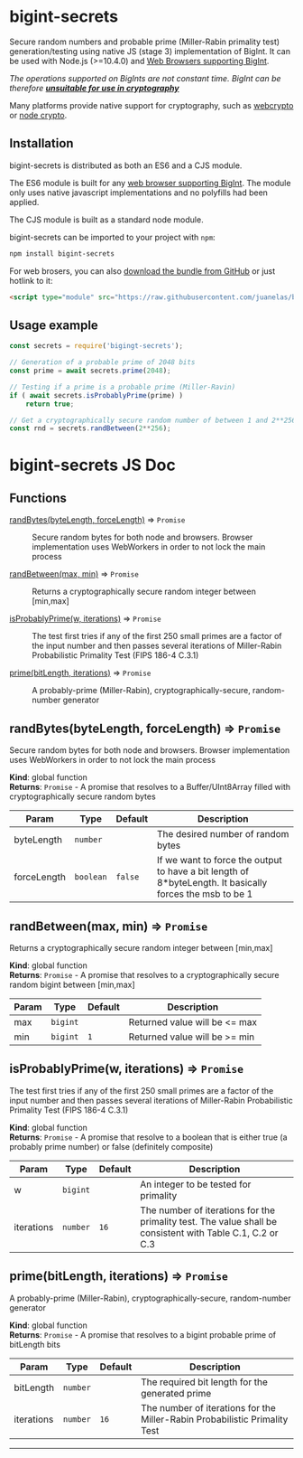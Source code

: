 # bigint-secrets 

Secure random numbers and probable prime (Miller-Rabin primality test) generation/testing using native JS (stage 3) implementation of BigInt. It can be used with Node.js (>=10.4.0) and [Web Browsers supporting BigInt](https://developer.mozilla.org/en-US/docs/Web/JavaScript/Reference/Global_Objects/BigInt#Browser_compatibility).

_The operations supported on BigInts are not constant time. BigInt can be therefore **[unsuitable for use in cryptography](https://www.chosenplaintext.ca/articles/beginners-guide-constant-time-cryptography.html)**_

Many platforms provide native support for cryptography, such as [webcrypto](https://w3c.github.io/webcrypto/Overview.html) or [node crypto](https://nodejs.org/dist/latest/docs/api/crypto.html).

## Installation
bigint-secrets is distributed as both an ES6 and a CJS module.

The ES6 module is built for any [web browser supporting BigInt](https://developer.mozilla.org/en-US/docs/Web/JavaScript/Reference/Global_Objects/BigInt#Browser_compatibility). The module only uses native javascript implementations and no polyfills had been applied.

The CJS module is built as a standard node module.

bigint-secrets can be imported to your project with `npm`:
```bash
npm install bigint-secrets
```

For web brosers, you can also [download the bundle from GitHub](https://raw.githubusercontent.com/juanelas/bigint-secrets/master/dist/bigint-secrets-latest.browser.mod.min.js) or just hotlink to it:
```html
<script type="module" src="https://raw.githubusercontent.com/juanelas/bigint-secrets/master/dist/bigint-secrets-latest.browser.mod.min.js"></script>
```

## Usage example

```javascript
const secrets = require('bigingt-secrets');

// Generation of a probable prime of 2048 bits
const prime = await secrets.prime(2048);

// Testing if a prime is a probable prime (Miller-Ravin)
if ( await secrets.isProbablyPrime(prime) )
    return true;

// Get a cryptographically secure random number of between 1 and 2**256 bits.
const rnd = secrets.randBetween(2**256);
```

# bigint-secrets JS Doc

## Functions

<dl>
<dt><a href="#randBytes">randBytes(byteLength, forceLength)</a> ⇒ <code>Promise</code></dt>
<dd><p>Secure random bytes for both node and browsers. Browser implementation uses WebWorkers in order to not lock the main process</p>
</dd>
<dt><a href="#randBetween">randBetween(max, min)</a> ⇒ <code>Promise</code></dt>
<dd><p>Returns a cryptographically secure random integer between [min,max]</p>
</dd>
<dt><a href="#isProbablyPrime">isProbablyPrime(w, iterations)</a> ⇒ <code>Promise</code></dt>
<dd><p>The test first tries if any of the first 250 small primes are a factor of the input number and then passes several iterations of Miller-Rabin Probabilistic Primality Test (FIPS 186-4 C.3.1)</p>
</dd>
<dt><a href="#prime">prime(bitLength, iterations)</a> ⇒ <code>Promise</code></dt>
<dd><p>A probably-prime (Miller-Rabin), cryptographically-secure, random-number generator</p>
</dd>
</dl>

<a name="randBytes"></a>

## randBytes(byteLength, forceLength) ⇒ <code>Promise</code>
Secure random bytes for both node and browsers. Browser implementation uses WebWorkers in order to not lock the main process

**Kind**: global function  
**Returns**: <code>Promise</code> - A promise that resolves to a Buffer/UInt8Array filled with cryptographically secure random bytes  

| Param | Type | Default | Description |
| --- | --- | --- | --- |
| byteLength | <code>number</code> |  | The desired number of random bytes |
| forceLength | <code>boolean</code> | <code>false</code> | If we want to force the output to have a bit length of 8*byteLength. It basically forces the msb to be 1 |

<a name="randBetween"></a>

## randBetween(max, min) ⇒ <code>Promise</code>
Returns a cryptographically secure random integer between [min,max]

**Kind**: global function  
**Returns**: <code>Promise</code> - A promise that resolves to a cryptographically secure random bigint between [min,max]  

| Param | Type | Default | Description |
| --- | --- | --- | --- |
| max | <code>bigint</code> |  | Returned value will be <= max |
| min | <code>bigint</code> | <code>1</code> | Returned value will be >= min |

<a name="isProbablyPrime"></a>

## isProbablyPrime(w, iterations) ⇒ <code>Promise</code>
The test first tries if any of the first 250 small primes are a factor of the input number and then passes several iterations of Miller-Rabin Probabilistic Primality Test (FIPS 186-4 C.3.1)

**Kind**: global function  
**Returns**: <code>Promise</code> - A promise that resolve to a boolean that is either true (a probably prime number) or false (definitely composite)  

| Param | Type | Default | Description |
| --- | --- | --- | --- |
| w | <code>bigint</code> |  | An integer to be tested for primality |
| iterations | <code>number</code> | <code>16</code> | The number of iterations for the primality test. The value shall be consistent with Table C.1, C.2 or C.3 |

<a name="prime"></a>

## prime(bitLength, iterations) ⇒ <code>Promise</code>
A probably-prime (Miller-Rabin), cryptographically-secure, random-number generator

**Kind**: global function  
**Returns**: <code>Promise</code> - A promise that resolves to a bigint probable prime of bitLength bits  

| Param | Type | Default | Description |
| --- | --- | --- | --- |
| bitLength | <code>number</code> |  | The required bit length for the generated prime |
| iterations | <code>number</code> | <code>16</code> | The number of iterations for the Miller-Rabin Probabilistic Primality Test |


* * *
